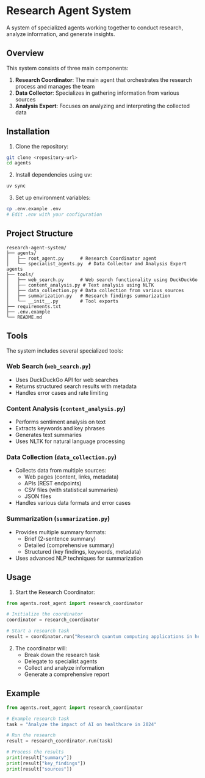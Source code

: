 # Research Agent System

A system of specialized agents working together to conduct research, analyze information, and generate insights.

## Overview

This system consists of three main components:

1. **Research Coordinator**: The main agent that orchestrates the research process and manages the team
2. **Data Collector**: Specializes in gathering information from various sources
3. **Analysis Expert**: Focuses on analyzing and interpreting the collected data

## Installation

1. Clone the repository:
```bash
git clone <repository-url>
cd agents
```

2. Install dependencies using uv:
```bash
uv sync
```

3. Set up environment variables:
```bash
cp .env.example .env
# Edit .env with your configuration
```

## Project Structure

```
research-agent-system/
├── agents/
│   ├── root_agent.py      # Research Coordinator agent
│   └── specialist_agents.py  # Data Collector and Analysis Expert agents
├── tools/
│   ├── web_search.py      # Web search functionality using DuckDuckGo
│   ├── content_analysis.py # Text analysis using NLTK
│   ├── data_collection.py # Data collection from various sources
│   ├── summarization.py   # Research findings summarization
│   └── __init__.py        # Tool exports
├── requirements.txt
├── .env.example
└── README.md
```

## Tools

The system includes several specialized tools:

### Web Search (`web_search.py`)
- Uses DuckDuckGo API for web searches
- Returns structured search results with metadata
- Handles error cases and rate limiting

### Content Analysis (`content_analysis.py`)
- Performs sentiment analysis on text
- Extracts keywords and key phrases
- Generates text summaries
- Uses NLTK for natural language processing

### Data Collection (`data_collection.py`)
- Collects data from multiple sources:
  - Web pages (content, links, metadata)
  - APIs (REST endpoints)
  - CSV files (with statistical summaries)
  - JSON files
- Handles various data formats and error cases

### Summarization (`summarization.py`)
- Provides multiple summary formats:
  - Brief (2-sentence summary)
  - Detailed (comprehensive summary)
  - Structured (key findings, keywords, metadata)
- Uses advanced NLP techniques for summarization

## Usage

1. Start the Research Coordinator:
```python
from agents.root_agent import research_coordinator

# Initialize the coordinator
coordinator = research_coordinator

# Start a research task
result = coordinator.run("Research quantum computing applications in healthcare")
```

2. The coordinator will:
   - Break down the research task
   - Delegate to specialist agents
   - Collect and analyze information
   - Generate a comprehensive report

## Example

```python
from agents.root_agent import research_coordinator

# Example research task
task = "Analyze the impact of AI on healthcare in 2024"

# Run the research
result = research_coordinator.run(task)

# Process the results
print(result["summary"])
print(result["key_findings"])
print(result["sources"])
```
